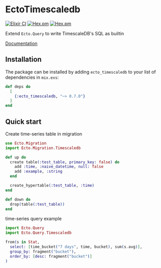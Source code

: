 # EctoTimescaledb

[![Elixir CI](https://github.com/dannypsnl/ecto_timescaledb/actions/workflows/elixir.yml/badge.svg)](https://github.com/dannypsnl/ecto_timescaledb/actions/workflows/elixir.yml)
[![Hex.pm](https://img.shields.io/hexpm/v/ecto_timescaledb.svg?style=flat-square)](https://hex.pm/packages/ecto_timescaledb)
[![Hex.pm](https://img.shields.io/hexpm/dt/ecto_timescaledb.svg?style=flat-square)](https://hex.pm/packages/ecto_timescaledb)

Extend `Ecto.Query` to write TimescaleDB's SQL as builtin

[Documentation](https://hexdocs.pm/ecto_timescaledb/api-reference.html)

## Installation

The package can be installed by adding `ecto_timescaledb` to your list of dependencies in `mix.exs`:

```elixir
def deps do
  [
    {:ecto_timescaledb, "~> 0.7.0"}
  ]
end
```

## Quick start

Create time-series table in migration

```elixir
use Ecto.Migration
import Ecto.Migration.Timescaledb

def up do
  create table(:test_table, primary_key: false) do
    add :time, :naive_datetime, null: false
    add :example, :string
  end

  create_hypertable(:test_table, :time)
end

def down do
  drop(table(:test_table))
end
```

time-series query example

```elixir
import Ecto.Query
import Ecto.Query.Timescaledb

from(s in Stat,
  select: [time_bucket("7 days", time, bucket), sum(s.avg)],
  group_by: fragment("bucket"),
  order_by: [desc: fragment("bucket")]
)
```

